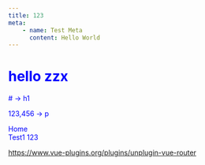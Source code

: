 ```yaml
---
title: 123
meta:
    - name: Test Meta
      content: Hello World
---
```


# hello zzx

\# -> h1

123,456 -> p

<RouterLink to="/" class="text-red underline-blue underline">Home</RouterLink>
<br>
<RouterLink to="/test1" class="text-red underline-blue underline">Test1</RouterLink>
123

https://www.vue-plugins.org/plugins/unplugin-vue-router

<style scoped>
p, h1 {
  color: blue
}
</style>

<script setup lang="ts">

</script>
